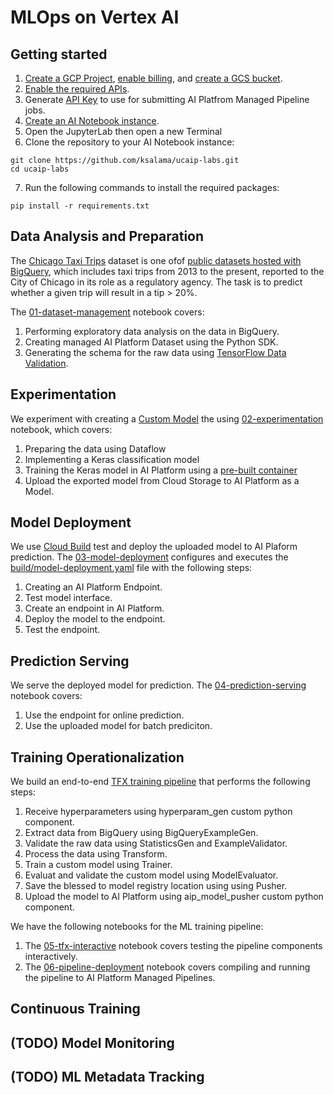 # MLOps on Vertex AI

## Getting started

1. [Create a GCP Project](https://cloud.google.com/resource-manager/docs/creating-managing-projects#console), [enable billing](https://cloud.google.com/billing/docs/how-to/modify-project), and [create a GCS bucket](https://cloud.google.com/storage/docs/creating-buckets).
2. [Enable the required APIs](https://cloud.google.com/endpoints/docs/openapi/enable-api).
3. Generate [API Key](https://cloud.google.com/docs/authentication/api-keys) to use for submitting AI Platfrom Managed Pipeline jobs.
4. [Create an AI Notebook instance](https://cloud.google.com/ai-platform/notebooks/docs/create-new).
5. Open the JupyterLab then open a new Terminal
6. Clone the repository to your AI Notebook instance:
```
git clone https://github.com/ksalama/ucaip-labs.git
cd ucaip-labs
```
7. Run the following commands to install the required packages:
```
pip install -r requirements.txt
```

## Data Analysis and Preparation

The [Chicago Taxi Trips](https://pantheon.corp.google.com/marketplace/details/city-of-chicago-public-data/chicago-taxi-trips) dataset is one ofof [public datasets hosted with BigQuery](https://cloud.google.com/bigquery/public-data/), which includes taxi trips from 2013 to the present, reported to the City of Chicago in its role as a regulatory agency. The task is to predict whether a given trip will result in a tip > 20%.

The [01-dataset-management](01-dataset-management.ipynb) notebook covers:
1. Performing exploratory data analysis on the data in BigQuery.
2. Creating managed AI Platform Dataset using the Python SDK.
3. Generating the schema for the raw data using [TensorFlow Data Validation](https://www.tensorflow.org/tfx/guide/tfdv).


## Experimentation

We experiment with creating a [Custom Model](https://cloud.google.com/ai-platform-unified/docs/training/create-model-custom-training) the using [02-experimentation](02-experimentation.ipynb) notebook, which covers:
1. Preparing the data using Dataflow
2. Implementing a Keras classification model
3. Training the Keras model in AI Platform using a [pre-built container](https://cloud.google.com/ai-platform-unified/docs/training/pre-built-containers)
4. Upload the exported model from Cloud Storage to AI Platform as a Model.

## Model Deployment
We use [Cloud Build](https://cloud.google.com/build) test and deploy the uploaded model to AI Plaform prediction.
The [03-model-deployment](03-model-deployment.ipynb) configures and executes the [build/model-deployment.yaml](build/model-deployment.yaml)
file with the following steps:
1. Creating an AI Platform Endpoint.
2. Test model interface.
3. Create an endpoint in AI Platform.
4. Deploy the model to the endpoint.
5. Test the endpoint.

## Prediction Serving

We serve the deployed model for prediction. 
The [04-prediction-serving](04-prediction-serving.ipynb) notebook covers:

1. Use the endpoint for online prediction.
2. Use the uploaded model for batch prediciton.

## Training Operationalization

We build an end-to-end [TFX training pipeline](tfx_pipline) that performs the following steps:
1. Receive hyperparameters using hyperparam_gen custom python component.
2. Extract data from BigQuery using BigQueryExampleGen.
3. Validate the raw data using StatisticsGen and ExampleValidator.
4. Process the data using Transform.
5. Train a custom model using Trainer.
6. Evaluat and validate the custom model using ModelEvaluator.
7. Save the blessed to model registry location using using Pusher.
8. Upload the model to AI Platform using aip_model_pusher custom python component.

We have the following notebooks for the ML training pipeline:
1. The [05-tfx-interactive](05-tfx-interactive.ipynb) notebook covers testing the pipeline components interactively.
2. The [06-pipeline-deployment](06-pipeline-deployment.ipynb) notebook covers compiling and running the pipeline to AI Platform Managed Pipelines.

## Continuous Training

## (TODO) Model Monitoring

## (TODO) ML Metadata Tracking




